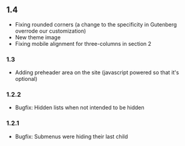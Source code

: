 ## 1.4
* Fixing rounded corners (a change to the specificity in Gutenberg overrode our customization)
* New theme image
* Fixing mobile alignment for three-columns in section 2

### 1.3 
* Adding preheader area on the site (javascript powered so that it's optional)

### 1.2.2
* Bugfix: Hidden lists when not intended to be hidden

### 1.2.1 
* Bugfix: Submenus were hiding their last child